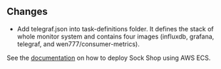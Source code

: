 ## Changes

* Add telegraf.json into task-definitions folder. It defines the stack of whole monitor system and contains four images (influxdb, grafana, telegraf, and wen777/consumer-metrics).

See the [documentation](../../docs/deployment/ecs.md) on how to deploy Sock Shop using AWS ECS.

